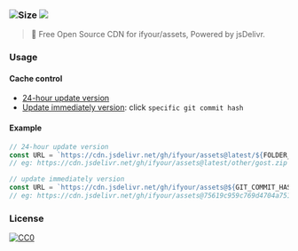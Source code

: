 ### ![Size](https://github-size-badge.herokuapp.com/ifyour/assets.svg) [![](https://badgen.net/jsdelivr/hits/gh/ifyour/assets)](https://www.jsdelivr.com/package/gh/ifyour/assets)

> 🦄 Free Open Source CDN for ifyour/assets, Powered by jsDelivr.

### Usage

#### Cache control
- [24-hour update version](https://cdn.jsdelivr.net/gh/ifyour/assets@latest/)
- [Update immediately version](https://www.jsdelivr.com/package/gh/ifyour/assets): click `specific git commit hash`

#### Example
```js
// 24-hour update version
const URL = `https://cdn.jsdelivr.net/gh/ifyour/assets@latest/${FOLDER_NAME}/${FILE_NAME}`
// eg: https://cdn.jsdelivr.net/gh/ifyour/assets@latest/other/gost.zip

// update immediately version
const URL = `https://cdn.jsdelivr.net/gh/ifyour/assets@${GIT_COMMIT_HASH}/${FOLDER_NAME}/${FILE_NAME}`
// eg: https://cdn.jsdelivr.net/gh/ifyour/assets@75619c959c769d4704a751f20036b54ee5ae3ffe/video/output.mp4
```

### License

[![CC0](https://i.creativecommons.org/p/zero/1.0/88x31.png)](https://creativecommons.org/publicdomain/zero/1.0/)
